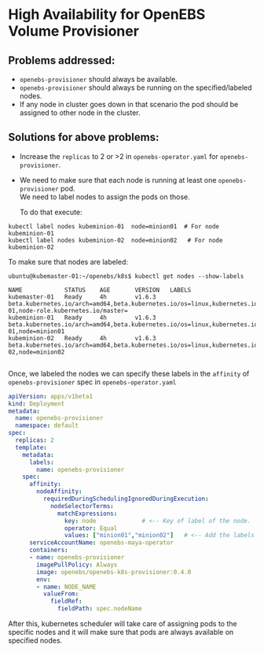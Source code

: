 # High Availability for OpenEBS Volume Provisioner

## Problems addressed:

- `openebs-provisioner` should always be available.
- `openebs-provisioner` should always be running on the specified/labeled nodes. 
- If any node in cluster goes down in that scenario the pod should be assigned to other node in the cluster.
 
## Solutions for above problems: 


- Increase the `replicas` to 2 or >2 in `openebs-operator.yaml` for `openebs-provisioner`. 


- We need to make sure that each node is running at least one  `openebs-provisioner` pod.  
  We need to label nodes to assign the pods on those. 

  To do that execute: 

```
kubectl label nodes kubeminion-01  node=minion01  # For node kubeminion-01
kubectl label nodes kubeminion-02  node=minion02   # For node kubeminion-02
```

To make sure that nodes are labeled: 

```
ubuntu@kubemaster-01:~/openebs/k8s$ kubectl get nodes --show-labels

NAME            STATUS    AGE       VERSION   LABELS
kubemaster-01   Ready     4h        v1.6.3    beta.kubernetes.io/arch=amd64,beta.kubernetes.io/os=linux,kubernetes.io/hostname=kubemaster-01,node-role.kubernetes.io/master=
kubeminion-01   Ready     4h        v1.6.3    beta.kubernetes.io/arch=amd64,beta.kubernetes.io/os=linux,kubernetes.io/hostname=kubeminion-01,node=minion01
kubeminion-02   Ready     4h        v1.6.3    beta.kubernetes.io/arch=amd64,beta.kubernetes.io/os=linux,kubernetes.io/hostname=kubeminion-02,node=minion02


```


Once, we labeled the nodes we can specify these labels in the `affinity` of `openebs-provisioner` spec in `openebs-operator.yaml`

```yaml
apiVersion: apps/v1beta1
kind: Deployment
metadata:
  name: openebs-provisioner
  namespace: default
spec:
  replicas: 2
  template:
    metadata:
      labels:
        name: openebs-provisioner
    spec:
      affinity:
        nodeAffinity:
          requiredDuringSchedulingIgnoredDuringExecution:
            nodeSelectorTerms:
              matchExpressions:
                key: node			  # <-- Key of label of the node. 	
                operator: Equal
                values: ["minion01","minion02"]   # <-- Add the labels of the nodes as a value.
      serviceAccountName: openebs-maya-operator
      containers:
      - name: openebs-provisioner
        imagePullPolicy: Always
        image: openebs/openebs-k8s-provisioner:0.4.0
        env:
        - name: NODE_NAME
          valueFrom:
            fieldRef:
              fieldPath: spec.nodeName

```

After this, kubernetes scheduler will take care of assigning pods to the specific nodes and it will make sure that pods are always available on specified nodes. 


